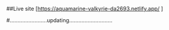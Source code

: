 ##Live site [https://aquamarine-valkyrie-da2693.netlify.app/ ]

#........................updating............................
